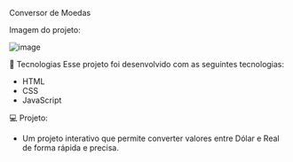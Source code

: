 Conversor de Moedas

Imagem do projeto:

![image](https://github.com/user-attachments/assets/946a9a02-afb0-48b8-8cd1-4794569c0289)

🚀 Tecnologias Esse projeto foi desenvolvido com as seguintes tecnologias:

- HTML
- CSS
- JavaScript
  
💻 Projeto:
- Um projeto interativo que permite converter valores entre Dólar e Real de forma rápida e precisa.
